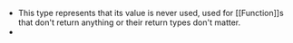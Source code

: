 - This type represents that its value is never used, used for [[Function]]s that don't return anything or their return types don't matter.
-